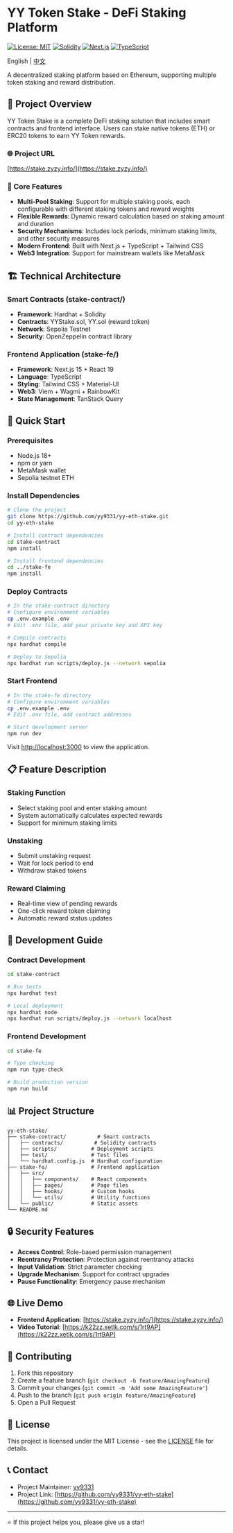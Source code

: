# YY Token Stake - DeFi Staking Platform

[![License: MIT](https://img.shields.io/badge/License-MIT-yellow.svg)](https://opensource.org/licenses/MIT)
[![Solidity](https://img.shields.io/badge/Solidity-0.8.20-blue.svg)](https://soliditylang.org/)
[![Next.js](https://img.shields.io/badge/Next.js-15.3.3-black.svg)](https://nextjs.org/)
[![TypeScript](https://img.shields.io/badge/TypeScript-5.5.4-blue.svg)](https://www.typescriptlang.org/)

English | [中文](README.md)

A decentralized staking platform based on Ethereum, supporting multiple token staking and reward distribution.

## 📖 Project Overview

YY Token Stake is a complete DeFi staking solution that includes smart contracts and frontend interface. Users can stake native tokens (ETH) or ERC20 tokens to earn YY Token rewards.

### 🌐 Project URL

[https://stake.zyzy.info/](https://stake.zyzy.info/) 

### 🌟 Core Features

- **Multi-Pool Staking**: Support for multiple staking pools, each configurable with different staking tokens and reward weights
- **Flexible Rewards**: Dynamic reward calculation based on staking amount and duration
- **Security Mechanisms**: Includes lock periods, minimum staking limits, and other security measures
- **Modern Frontend**: Built with Next.js + TypeScript + Tailwind CSS
- **Web3 Integration**: Support for mainstream wallets like MetaMask

## 🏗️ Technical Architecture

### Smart Contracts (stake-contract/)
- **Framework**: Hardhat + Solidity
- **Contracts**: YYStake.sol, YY.sol (reward token)
- **Network**: Sepolia Testnet
- **Security**: OpenZeppelin contract library

### Frontend Application (stake-fe/)
- **Framework**: Next.js 15 + React 19
- **Language**: TypeScript
- **Styling**: Tailwind CSS + Material-UI
- **Web3**: Viem + Wagmi + RainbowKit
- **State Management**: TanStack Query

## 🚀 Quick Start

### Prerequisites

- Node.js 18+
- npm or yarn
- MetaMask wallet
- Sepolia testnet ETH

### Install Dependencies

```bash
# Clone the project
git clone https://github.com/yy9331/yy-eth-stake.git
cd yy-eth-stake

# Install contract dependencies
cd stake-contract
npm install

# Install frontend dependencies
cd ../stake-fe
npm install
```

### Deploy Contracts

```bash
# In the stake-contract directory
# Configure environment variables
cp .env.example .env
# Edit .env file, add your private key and API key

# Compile contracts
npx hardhat compile

# Deploy to Sepolia
npx hardhat run scripts/deploy.js --network sepolia
```

### Start Frontend

```bash
# In the stake-fe directory
# Configure environment variables
cp .env.example .env
# Edit .env file, add contract addresses

# Start development server
npm run dev
```

Visit [http://localhost:3000](http://localhost:3000) to view the application.

## 📋 Feature Description

### Staking Function
- Select staking pool and enter staking amount
- System automatically calculates expected rewards
- Support for minimum staking limits

### Unstaking
- Submit unstaking request
- Wait for lock period to end
- Withdraw staked tokens

### Reward Claiming
- Real-time view of pending rewards
- One-click reward token claiming
- Automatic reward status updates

## 🔧 Development Guide

### Contract Development
```bash
cd stake-contract

# Run tests
npx hardhat test

# Local deployment
npx hardhat node
npx hardhat run scripts/deploy.js --network localhost
```

### Frontend Development
```bash
cd stake-fe

# Type checking
npm run type-check

# Build production version
npm run build
```

## 📊 Project Structure

```
yy-eth-stake/
├── stake-contract/          # Smart contracts
│   ├── contracts/          # Solidity contracts
│   ├── scripts/           # Deployment scripts
│   ├── test/              # Test files
│   └── hardhat.config.js  # Hardhat configuration
├── stake-fe/              # Frontend application
│   ├── src/
│   │   ├── components/    # React components
│   │   ├── pages/         # Page files
│   │   ├── hooks/         # Custom hooks
│   │   └── utils/         # Utility functions
│   └── public/            # Static assets
└── README.md
```

## 🔒 Security Features

- **Access Control**: Role-based permission management
- **Reentrancy Protection**: Protection against reentrancy attacks
- **Input Validation**: Strict parameter checking
- **Upgrade Mechanism**: Support for contract upgrades
- **Pause Functionality**: Emergency pause mechanism

## 🌐 Live Demo

- **Frontend Application**: [https://stake.zyzy.info/](https://stake.zyzy.info/)
- **Video Tutorial**: [https://k22zz.xetlk.com/s/1rt9AP](https://k22zz.xetlk.com/s/1rt9AP)

## 🤝 Contributing

1. Fork this repository
2. Create a feature branch (`git checkout -b feature/AmazingFeature`)
3. Commit your changes (`git commit -m 'Add some AmazingFeature'`)
4. Push to the branch (`git push origin feature/AmazingFeature`)
5. Open a Pull Request

## 📝 License

This project is licensed under the MIT License - see the [LICENSE](LICENSE) file for details.

## 📞 Contact

- Project Maintainer: [yy9331](https://github.com/yy9331)
- Project Link: [https://github.com/yy9331/yy-eth-stake](https://github.com/yy9331/yy-eth-stake)

---

⭐ If this project helps you, please give us a star!
